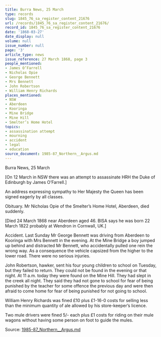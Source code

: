 ```yaml
---
title: Burra News, 25 March
type: records
slug: 1845_76_sa_register_content_21676
url: /records/1845_76_sa_register_content_21676/
record_id: 1845_76_sa_register_content_21676
date: '1868-03-27'
date_display: null
volume: null
issue_number: null
page: '3'
article_type: news
issue_reference: 27 March 1868, page 3
people_mentioned:
- James O’Farrell
- Nicholas Opie
- George Bennett
- Mrs Bennett
- John Robertson
- William Henry Richards
places_mentioned:
- NSW
- Aberdeen
- Kooringa
- Mine Bridge
- Mine Hill
- Smelter’s Home Hotel
topics:
- assassination attempt
- mourning
- accident
- legal
- education
source_document: 1985-87_Northern__Argus.md
---
```


Burra News, 25 March

[On 12 March in NSW there was an attempt to assassinate HRH the Duke of Edinburgh by James O’Farrell.]

An address expressing sympathy to Her Majesty the Queen has been signed eagerly by all classes.

Obituary.  Mr Nicholas Opie of the Smelter’s Home Hotel, Aberdeen, died suddenly.

[Died 24 March 1868 near Aberdeen aged 46.  BISA says he was born 22 March 1822 probably at Wendron in Cornwall, UK.]

Accident.  Last Sunday Mr George Bennett was driving from Aberdeen to Kooringa with Mrs Bennett in the evening.  At the Mine Bridge a boy jumped up behind and distracted Mr Bennett, who accidentally pulled one rein the wrong way.  As a consequence the vehicle capsized from the higher to the lower road.  There were no serious injuries.

John Robertson, hawker, sent his four young children to school on Tuesday, but they failed to return.  They could not be found in the evening or that night.  At 11 a.m. today they were found on the Mine Hill.  They had slept in the creek all night.  They said they had not gone to school for fear of being punished by the teacher for some offence the previous day and were then afraid to come home for fear of being punished for not going to school.

William Henry Richards was fined £10 plus £1-16-0 costs for selling less than the minimum quantity of ale allowed by his store-keeper’s licence.

Two mule drivers were fined 5/- each plus £1 costs for riding on their mule wagons without having some person on foot to guide the mules.

Source: [1985-87_Northern__Argus.md](/downloads/markdown/1985-87_Northern__Argus.md)
